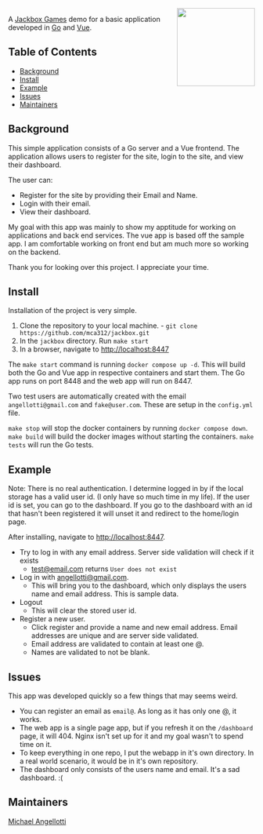 <img align="right" width="159px" src="https://jackboxgames.b-cdn.net/wp-content/uploads/2019/10/No-Text.png" />

A [Jackbox Games](https://www.jackboxgames.com/) demo for a basic application developed in [Go](https://go.dev/) and [Vue](https://vuejs.org/).

## Table of Contents

- [Background](#background)
- [Install](#install)
- [Example](#example)
- [Issues](#issues)
- [Maintainers](#maintainers)

## Background

This simple application consists of a Go server and a Vue frontend. The application allows users to register for the site, login to the site, and view their dashboard.

The user can:
- Register for the site by providing their Email and Name.
- Login with their email.
- View their dashboard.

My goal with this app was mainly to show my apptitude for working on applications and back end services. The vue app is based off the sample app. I am comfortable working on front end but am much more so working on the backend.

Thank you for looking over this project. I appreciate your time.


## Install

Installation of the project is very simple.
1. Clone the repository to your local machine. - `git clone https://github.com/mca312/jackbox.git`
1. In the `jackbox` directory. Run `make start`
1. In a browser, navigate to [http://localhost:8447](http://localhost:8447)

The `make start` command is running `docker compose up -d`. This will build both the Go and Vue app in respective containers and start them. The Go app runs on port 8448 and the web app will run on 8447.

Two test users are automatically created with the email `angellotti@gmail.com` and `fake@user.com`.  These are setup in the `config.yml` file.

`make stop` will stop the docker containers by running `docker compose down`.
`make build` will build the docker images without starting the containers.
`make tests` will run the Go tests.

## Example

Note: There is no real authentication. I determine logged in by if the local storage has a valid user id. (I only have so much time in my life). If the user id is set, you can go to the dashboard. If you go to the dashboard with an id that hasn't been registered it will unset it and redirect to the home/login page.

After installing, navigate to [http://localhost:8447](http://localhost:8447).

- Try to log in with any email address. Server side validation will check if it exists
  - test@email.com returns `User does not exist`
- Log in with angellotti@gmail.com.
  - This will bring you to the dashboard, which only displays the users name and email address. This is sample data.
- Logout
  - This will clear the stored user id.
- Register a new user.
  - Click register and provide a name and new email address. Email addresses are unique and are server side validated.
  - Email address are validated to contain at least one @.
  - Names are validated to not be blank.

## Issues

This app was developed quickly so a few things that may seems weird.
- You can register an email as `email@`. As long as it has only one @, it works.
- The web app is a single page app, but if you refresh it on the `/dashboard` page, it will 404. Nginx isn't set up for it and my goal wasn't to spend time on it.
- To keep everything in one repo, I put the webapp in it's own directory. In a real world scenario, it would be in it's own repository.
- The dashboard only consists of the users name and email. It's a sad dashboard. :(

## Maintainers

[Michael Angellotti](https://github.com/mca312)
